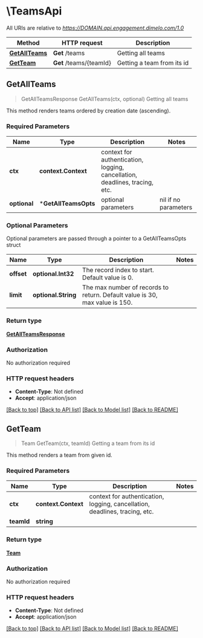 # \TeamsApi

All URIs are relative to *https://DOMAIN.api.engagement.dimelo.com/1.0*

Method | HTTP request | Description
------------- | ------------- | -------------
[**GetAllTeams**](TeamsApi.md#GetAllTeams) | **Get** /teams | Getting all teams
[**GetTeam**](TeamsApi.md#GetTeam) | **Get** /teams/{teamId} | Getting a team from its id



## GetAllTeams

> GetAllTeamsResponse GetAllTeams(ctx, optional)
Getting all teams

This method renders teams ordered by creation date (ascending).

### Required Parameters


Name | Type | Description  | Notes
------------- | ------------- | ------------- | -------------
**ctx** | **context.Context** | context for authentication, logging, cancellation, deadlines, tracing, etc.
 **optional** | ***GetAllTeamsOpts** | optional parameters | nil if no parameters

### Optional Parameters

Optional parameters are passed through a pointer to a GetAllTeamsOpts struct


Name | Type | Description  | Notes
------------- | ------------- | ------------- | -------------
 **offset** | **optional.Int32**| The record index to start. Default value is 0. | 
 **limit** | **optional.String**| The max number of records to return. Default value is 30, max value is 150. | 

### Return type

[**GetAllTeamsResponse**](GetAllTeamsResponse.md)

### Authorization

No authorization required

### HTTP request headers

- **Content-Type**: Not defined
- **Accept**: application/json

[[Back to top]](#) [[Back to API list]](../README.md#documentation-for-api-endpoints)
[[Back to Model list]](../README.md#documentation-for-models)
[[Back to README]](../README.md)


## GetTeam

> Team GetTeam(ctx, teamId)
Getting a team from its id

This method renders a team from given id.

### Required Parameters


Name | Type | Description  | Notes
------------- | ------------- | ------------- | -------------
**ctx** | **context.Context** | context for authentication, logging, cancellation, deadlines, tracing, etc.
**teamId** | **string**|  | 

### Return type

[**Team**](Team.md)

### Authorization

No authorization required

### HTTP request headers

- **Content-Type**: Not defined
- **Accept**: application/json

[[Back to top]](#) [[Back to API list]](../README.md#documentation-for-api-endpoints)
[[Back to Model list]](../README.md#documentation-for-models)
[[Back to README]](../README.md)

